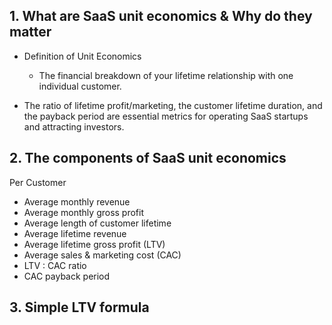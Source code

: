 ## 1. What are SaaS unit economics & Why do they matter

- Definition of Unit Economics
    - The financial breakdown of your lifetime relationship with one individual customer.


- The ratio of lifetime profit/marketing, the customer lifetime duration, and the payback period are essential metrics for operating SaaS startups and attracting investors.


## 2. The components of SaaS unit economics

Per Customer
- Average monthly revenue
- Average monthly gross profit
- Average length of customer lifetime
- Average lifetime revenue
- Average lifetime gross profit (LTV)
- Average sales & marketing cost (CAC)
- LTV : CAC ratio
- CAC payback period

## 3. Simple LTV formula


